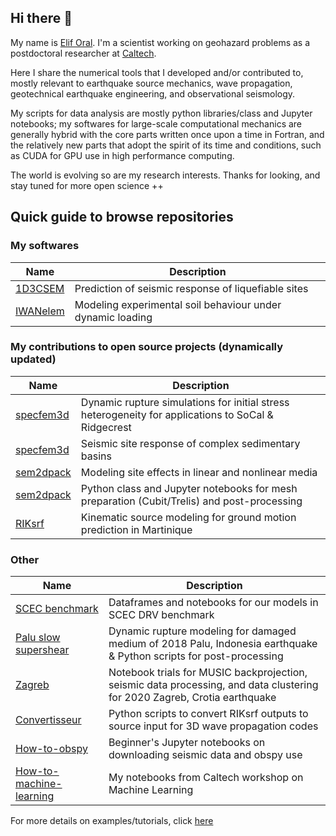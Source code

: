 ## Hi there 👋

My name is [Elif Oral](https://elifo.github.io). I'm a scientist working on geohazard problems as a postdoctoral researcher at [Caltech](https://www.caltech.edu).

Here I share the numerical tools that I developed and/or contributed to, mostly relevant to earthquake source mechanics, wave propagation, geotechnical earthquake engineering, and observational seismology. 

My scripts for data analysis are mostly python libraries/class and Jupyter notebooks; my softwares for large-scale computational mechanics are generally hybrid with the core parts written once upon a time in Fortran, and the relatively new parts that adopt the spirit of its time and conditions, such as CUDA for GPU use in high performance computing.

The world is evolving so are my research interests. Thanks for looking, and stay tuned for more open science ++

## Quick guide to browse repositories

### My softwares
| Name | Description |
| ---- | ----------- |
| [1D3CSEM](https://github.com/elifo/1D3CSEM) | Prediction of seismic response of liquefiable sites | 
| [IWANelem](https://github.com/elifo/IWANelem) | Modeling experimental soil behaviour under dynamic loading |


### My contributions to open source projects (dynamically updated)
| Name | Description | 
| ---- |  ----------- |
[specfem3d](https://github.com/elifo/specfem3d/tree/ridgecrest) | Dynamic rupture simulations for initial stress heterogeneity for applications to SoCal & Ridgecrest|
[specfem3d](https://github.com/elifo/specfem3d/tree/losalamos) | Seismic site response of complex sedimentary basins|
[sem2dpack](https://github.com/elifo/sem2dpack/tree/iwan) | Modeling site effects in linear and nonlinear media|
[sem2dpack](https://github.com/elifo/sem2dpack/tree/master/JUPYTER) | Python class and Jupyter notebooks for mesh preparation (Cubit/Trelis) and post-processing|
[RIKsrf](https://github.com/elifo/RIKsrf/tree/martinique) | Kinematic source modeling for ground motion prediction in Martinique |

### Other
| Name | Description | 
| ---- |  ----------- |
[SCEC benchmark](https://github.com/elifo/scec_benchmark_dynamic_rupture) | Dataframes and notebooks for our models in SCEC DRV benchmark|
[Palu slow supershear](https://github.com/elifo/damaged_fault) | Dynamic rupture modeling for damaged medium of 2018 Palu, Indonesia earthquake & Python scripts for post-processing |
[Zagreb](https://github.com/elifo/zagreb_2020) | Notebook trials for MUSIC backprojection, seismic data processing, and data clustering for 2020 Zagreb, Crotia earthquake|
[Convertisseur](https://github.com/elifo/Convertisseur) | Python scripts to convert RIKsrf outputs to source input for 3D wave propagation codes|
[How-to-obspy](https://github.com/elifo/obspy_tutorials) | Beginner's Jupyter notebooks on downloading seismic data and obspy use |
[How-to-machine-learning](https://github.com/elifo/Workshop_Machine_Learning) | My notebooks from Caltech workshop on Machine Learning |

For more details on examples/tutorials, click [here](https://github.com/elifo/elifo.github.io/blob/main/tutorials/all_topics.md)
